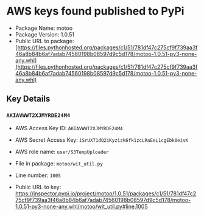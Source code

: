 # AWS keys found published to PyPi

* Package Name: motoo
* Package Version: 1.0.51
* Public URL to package: [https://files.pythonhosted.org/packages/c1/51/781df47c275cf9f739aa3f46a8b84b6af7adab74560198b08597d9c5d178/motoo-1.0.51-py3-none-any.whl](https://files.pythonhosted.org/packages/c1/51/781df47c275cf9f739aa3f46a8b84b6af7adab74560198b08597d9c5d178/motoo-1.0.51-py3-none-any.whl)

## Key Details

### `AKIAVWWT2XJMYRDE24M4`

* AWS Access Key ID: `AKIAVWWT2XJMYRDE24M4`
* AWS Secret Access Key: `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` 
* AWS role name: `user/S3TempUploader`
* File in package: `motoo/wit_util.py`
* Line number: `1005`

* Public URL to key: https://inspector.pypi.io/project/motoo/1.0.51/packages/c1/51/781df47c275cf9f739aa3f46a8b84b6af7adab74560198b08597d9c5d178/motoo-1.0.51-py3-none-any.whl/motoo/wit_util.py#line.1005


